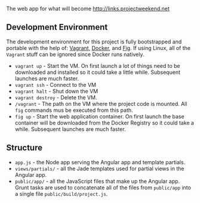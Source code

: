 The web app for what will become http://links.projectweekend.net

## Development Environment

The development environment for this project is fully bootstrapped and portable with the help of: [Vagrant](http://www.vagrantup.com/), [Docker](https://www.docker.com/), and [Fig](http://orchardup.github.io/fig/index.html). If using Linux, all of the `Vagrant` stuff can be ignored since Docker runs natively.

* `vagrant up` - Start the VM. On first launch a lot of things need to be downloaded and installed so it could take a little while. Subsequent launches are much faster.
* `vagrant ssh` - Connect to the VM
* `vagrant halt` - Shut down the VM
* `vagrant destroy` - Delete the VM.
* `/vagrant` - The path on the VM where the project code is mounted. All `fig` commands mus be executed from this path.
* `fig up` - Start the web application container. On first launch the base container will be downloaded from the Docker Registry so it could take a while. Subsequent launches are much faster.

## Structure

* `app.js` - the Node app serving the Angular app and template partials.
* `views/partials/` - all the Jade templates used for partial views in the Angular app.
* `public/app/` - all the JavaScript files that make up the Angular app. Grunt tasks are used to concatenate all of the files from `public/app` into a single file `public/build/project.js`.
